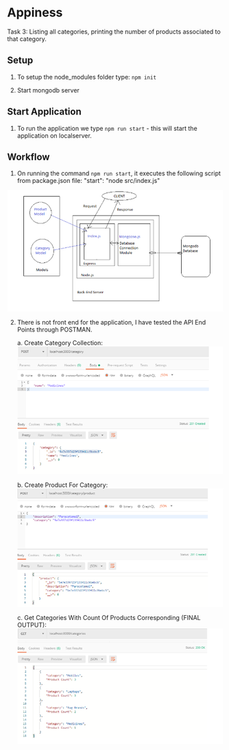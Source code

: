 # Appiness

Task 3: Listing all categories, printing the number of products associated to that category.

## Setup
1. To setup the node_modules folder type: `npm init`

2. Start mongodb server

## Start Application
1. To run the application we type `npm run start` - this will start the application on localserver.

## Workflow
1. On running the command `npm run start`, it executes the following script from package.json file:
"start": "node src/index.js"
 
![Work Flow Diagram](https://github.com/Namrta13/Appiness/blob/master/Project-Flow.png)

2. There is not front end for the application, I have tested the API End Points through POSTMAN.
    
     a. Create Category Collection: ![Create Category](https://github.com/Namrta13/Appiness/blob/master/Create%20Category.png)
     
     b. Create Product For Category: ![Create Product](https://github.com/Namrta13/Appiness/blob/master/Create%20Product%20For%20Category.png)
     
     c. Get Categories With Count Of Products Corresponding (FINAL OUTPUT): ![Get Count](https://github.com/Namrta13/Appiness/blob/master/Get%20All%20Categories%20and%20Product%20Count.png)
     

